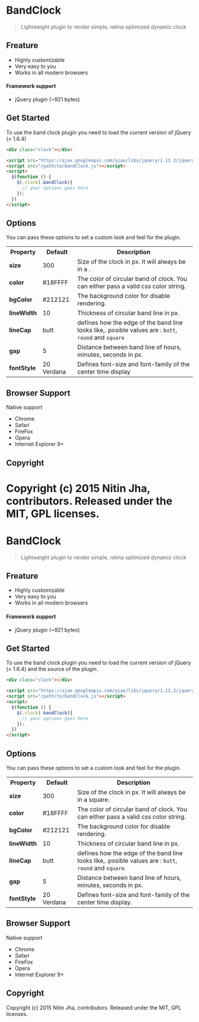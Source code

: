 # BandClock

> Lightweight plugin to render simple, retina optimized dynamic clock

## Freature

* Highly customizable
* Very easy to you
* Works in all modern browsers

#### Framework support

* jQuery plugin (~921 bytes)

## Get Started

To use the band clock plugin you need to load the current version of jQuery (> 1.6.4)

```html
<div class="clock"></div>

<script src="https://ajax.googleapis.com/ajax/libs/jquery/1.11.3/jquery.min.js"></script>
<script src="/path/to/bandClock.js"></script>
<script>
  $(function () {
    $(.clock).bandClock({
      // your options goes here
    });
  })
</script>
```
## Options
You can pass these options to set a custom look and feel for the plugin.
<table>
  <tr>
    <th>Property</th>
    <th>Default</th>
    <th>Description</th>
  </tr>
  <tr>
    <td><strong>size</strong></td>
    <td>300</td>
    <td>Size of the clock in px. It will always be in a .</td>
  </tr>
  <tr>
    <td><strong>color</strong></td>
    <td>#18FFFF</td>
    <td>The color of circular band of clock. You can either pass a valid css color string.</td>
  </tr>
  <tr>
    <td><strong>bgColor</strong></td>
    <td>#212121</td>
    <td>The background color for disable rendering.</td>
  </tr>
  <tr>
    <td><strong>lineWidth</strong></td>
    <td>10</td>
    <td>Thickness of circular band line in px.</td>
  </tr>
  <tr>
    <td><strong>lineCap</strong></td>
    <td>butt</td>
    <td>defines how the edge of the band line looks like,. posible values are : <code>butt</code>, <code>round</code> and <code>square</code> </td>
  </tr>
  <tr>
    <td><strong>gap</strong></td>
    <td>5</td>
    <td>Distance between band line of hours, minutes, seconds in px.</td>
  </tr>
  <tr>
    <td><strong>fontStyle</strong></td>
    <td>20 Verdana</td>
    <td>Defines font-size and font-family of the center time display</td>
  </tr>
</table>

## Browser Support
Native support

* Chrome
* Safari
* FireFox
* Opera
* Internet Explorer 9+

## Copyright
Copyright (c) 2015 Nitin Jha, contributors. Released under the MIT, GPL licenses.
=======
# BandClock

> Lightweight plugin to render simple, retina optimized dynamic clock

## Freature

* Highly customizable
* Very easy to you
* Works in all modern browsers

#### Framework support

* jQuery plugin (~921 bytes)

## Get Started

To use the band clock plugin you need to load the current version of jQuery (> 1.6.4) and the source of the plugin.

```html
<div class="clock"></div>

<script src="https://ajax.googleapis.com/ajax/libs/jquery/1.11.3/jquery.min.js"></script>
<script src="/path/to/bandClock.js"></script>
<script>
  $(function () {
    $(.clock).bandClock({
      // your options goes here
    });
  })
</script>
```
## Options
You can pass these options to set a custom look and feel for the plugin.
<table>
  <tr>
    <th>Property</th>
    <th>Default</th>
    <th>Description</th>
  </tr>
  <tr>
    <td><strong>size</strong></td>
    <td>300</td>
    <td>Size of the clock in px. It will always be in a square.</td>
  </tr>
  <tr>
    <td><strong>color</strong></td>
    <td>#18FFFF</td>
    <td>The color of circular band of clock. You can either pass a valid css color string.</td>
  </tr>
  <tr>
    <td><strong>bgColor</strong></td>
    <td>#212121</td>
    <td>The background color for disable rendering.</td>
  </tr>
  <tr>
    <td><strong>lineWidth</strong></td>
    <td>10</td>
    <td>Thickness of circular band line in px.</td>
  </tr>
  <tr>
    <td><strong>lineCap</strong></td>
    <td>butt</td>
    <td>defines how the edge of the band line looks like,. posible values are : <code>butt</code>, <code>round</code> and <code>square</code>.</td>
  </tr>
  <tr>
    <td><strong>gap</strong></td>
    <td>5</td>
    <td>Distance between band line of hours, minutes, seconds in px.</td>
  </tr>
  <tr>
    <td><strong>fontStyle</strong></td>
    <td>20 Verdana</td>
    <td>Defines font-size and font-family of the center time display.</td>
  </tr>
</table>

## Browser Support
Native support

* Chrome
* Safari
* FireFox
* Opera
* Internet Explorer 9+

## Copyright

Copyright (c) 2015 Nitin Jha, contributors. Released under the MIT, GPL licenses.
